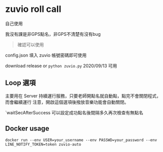 # zuvio roll call

自己使用

我沒有課是非GPS點名，非GPS不清楚有沒有bug
> 確認可以使用

config.json 填入 zuvio 帳號密碼即可使用

download release or `python zuvio.py`
2020/09/13 可用


## Loop 選項

主要用在 Server 持續運行服務，只要老師開點名就自動點，點完不會關閉程式，而會繼續運行
注意，開啟這個選項後撥放音樂功能會自動關閉。

`waitSecAfterSuccess 可以設定成功點名後間隔多久再次檢查有無點名

## Docker usage

```shell
docker run --env USER=your_username --env PASSWD=your_password --env LINE_NOTIFY_TOKEN=token zuvio-auto
```